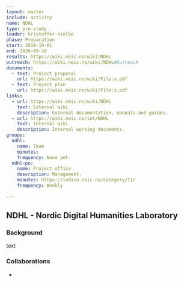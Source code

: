 ```yaml
---
layout: master
include: activity
name: NDHL
type: pre-study
leader: kristoffer-nielbo
phase: Preparation
start: 2019-10-01
end: 2020-09-30
results: https://wiki.neic.no/wiki/NDHL
outreach: https://wiki.neic.no/wiki/NDHL#Outreach
documents:
  - text: Project proposal
    url: https://wiki.neic.no/wiki/File:x.pdf
  - text: Project plan
    url: https://wiki.neic.no/wiki/File:x.pdf
links:
  - url: https://wiki.neic.no/wiki/NDHL
    text: External wiki
    description: External documentation, manuals and guides.
  - url: https://wiki.neic.no/int/NDHL
    text: Internal wiki
    description: Internal working documents.
groups:
  ndhl:
    name: Team
    minutes:
    frequency: None yet.
  ndhl-po:
    name: Project office
    description: Management.
    minutes: https://indico.neic.no/category/11/
    frequency: Weekly
     
---
```

## NDHL - Nordic Digital Humanities Laboratory

### Background

text

### Collaborations
 * 
